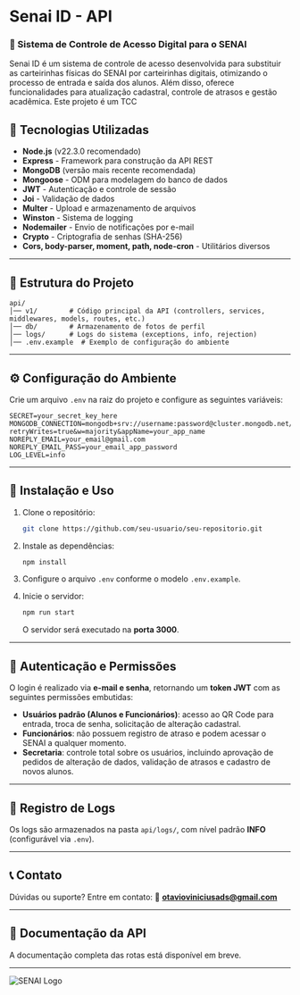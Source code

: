 # Senai ID - API

### 📌 Sistema de Controle de Acesso Digital para o SENAI

Senai ID é um sistema de controle de acesso desenvolvida para substituir as carteirinhas físicas do SENAI por carteirinhas digitais, otimizando o processo de entrada e saída dos alunos. Além disso, oferece funcionalidades para atualização cadastral, controle de atrasos e gestão acadêmica. Este projeto é um TCC

## 🚀 Tecnologias Utilizadas

- **Node.js** (v22.3.0 recomendado)
- **Express** - Framework para construção da API REST
- **MongoDB** (versão mais recente recomendada)
- **Mongoose** - ODM para modelagem do banco de dados
- **JWT** - Autenticação e controle de sessão
- **Joi** - Validação de dados
- **Multer** - Upload e armazenamento de arquivos
- **Winston** - Sistema de logging
- **Nodemailer** - Envio de notificações por e-mail
- **Crypto** - Criptografia de senhas (SHA-256)
- **Cors, body-parser, moment, path, node-cron** - Utilitários diversos

---

## 📂 Estrutura do Projeto

```
api/
│── v1/        # Código principal da API (controllers, services, middlewares, models, routes, etc.)
│── db/        # Armazenamento de fotos de perfil
│── logs/      # Logs do sistema (exceptions, info, rejection)
│── .env.example  # Exemplo de configuração do ambiente
```

---

## ⚙️ Configuração do Ambiente

Crie um arquivo `.env` na raiz do projeto e configure as seguintes variáveis:

```
SECRET=your_secret_key_here
MONGODB_CONNECTION=mongodb+srv://username:password@cluster.mongodb.net/database_name?retryWrites=true&w=majority&appName=your_app_name
NOREPLY_EMAIL=your_email@gmail.com
NOREPLY_EMAIL_PASS=your_email_app_password
LOG_LEVEL=info
```

---

## 📌 Instalação e Uso

1. Clone o repositório:
   ```bash
   git clone https://github.com/seu-usuario/seu-repositorio.git
   ```

2. Instale as dependências:
   ```bash
   npm install
   ```

3. Configure o arquivo `.env` conforme o modelo `.env.example`.

4. Inicie o servidor:
   ```bash
   npm run start
   ```
   O servidor será executado na **porta 3000**.

---

## 🔑 Autenticação e Permissões

O login é realizado via **e-mail e senha**, retornando um **token JWT** com as seguintes permissões embutidas:

- **Usuários padrão (Alunos e Funcionários)**: acesso ao QR Code para entrada, troca de senha, solicitação de alteração cadastral.
- **Funcionários**: não possuem registro de atraso e podem acessar o SENAI a qualquer momento.
- **Secretaria**: controle total sobre os usuários, incluindo aprovação de pedidos de alteração de dados, validação de atrasos e cadastro de novos alunos.

---

## 📜 Registro de Logs

Os logs são armazenados na pasta `api/logs/`, com nível padrão **INFO** (configurável via `.env`).

---

## 📞 Contato

Dúvidas ou suporte? Entre em contato:
📧 **otavioviniciusads@gmail.com**

---

## 📌 Documentação da API

A documentação completa das rotas está disponível em breve.

---

![SENAI Logo]([link_para_logo_senai.png](https://upload.wikimedia.org/wikipedia/commons/thumb/8/8c/SENAI_São_Paulo_logo.png/800px-SENAI_São_Paulo_logo.png))
